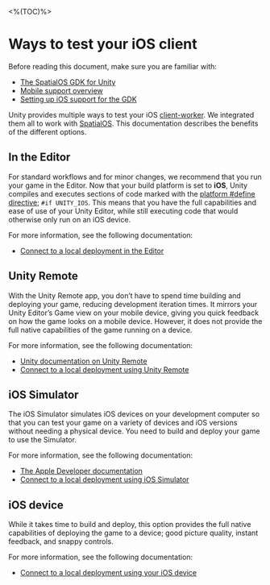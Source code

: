 <%(TOC)%>
# Ways to test your iOS client

Before reading this document, make sure you are familiar with:

  * [The SpatialOS GDK for Unity]({{urlRoot}}/content/intro-reference)
  * [Mobile support overview]({{urlRoot}}/content/mobile/overview)
  * [Setting up iOS support for the GDK]({{urlRoot}}/content/mobile/ios/setup)

Unity provides multiple ways to test your iOS [client-worker]({{urlRoot}}/content/glossary#client-worker). We integrated them all to work with [SpatialOS]({{urlRoot}}/content/glossary#spatialos-runtime). This documentation describes the benefits of the different options.

## In the Editor
For standard workflows and for minor changes, we recommend that you run your game in the Editor. Now that your build platform is set to **iOS**, Unity compiles and executes sections of code marked with the [platform #define directive](https://docs.unity3d.com/Manual/PlatformDependentCompilation.html); `#if UNITY_IOS`. This means that you have the full capabilities and ease of use of your Unity Editor, while still executing code that would otherwise only run on an iOS device.

For more information, see the following documentation:

  * [Connect to a local deployment in the Editor]({{urlRoot}}/content/mobile/ios/local-deploy#in-editor)

## Unity Remote

With the Unity Remote app, you don’t have to spend time building and deploying your game, reducing development iteration times. It mirrors your Unity Editor’s Game view on your mobile device, giving you quick feedback on how the game looks on a mobile device. However, it does not provide the full native capabilities of the game running on a device.

For more information, see the following documentation:

  * [Unity documentation on Unity Remote](https://docs.unity3d.com/Manual/UnityRemote5.html)
  * [Connect to a local deployment using Unity Remote]({{urlRoot}}/content/mobile/ios/local-deploy#unity-remote)

## iOS Simulator

The iOS Simulator simulates iOS devices on your development computer so that you can test your game on a variety of devices and iOS versions without needing a physical device. You need to build and deploy your game to use the Simulator.

For more information, see the following documentation:

  * [The Apple Developer documentation](https://developer.apple.com/library/archive/documentation/IDEs/Conceptual/simulator_help_topics/Chapter/Chapter.html)
  * [Connect to a local deployment using iOS Simulator]({{urlRoot}}/content/mobile/ios/local-deploy#ios-simulator)

## iOS device

While it takes time to build and deploy, this option provides the full native capabilities of deploying the game to a device; good picture quality, instant feedback, and snappy controls.

For more information, see the following documentation:

  * [Connect to a local deployment using your iOS device]({{urlRoot}}/content/mobile/ios/local-deploy#ios-device)
